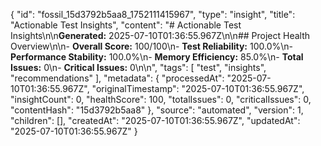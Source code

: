 {
  "id": "fossil_15d3792b5aa8_1752111415967",
  "type": "insight",
  "title": "Actionable Test Insights",
  "content": "# Actionable Test Insights\n\n**Generated:** 2025-07-10T01:36:55.967Z\n\n## Project Health Overview\n\n- **Overall Score:** 100/100\n- **Test Reliability:** 100.0%\n- **Performance Stability:** 100.0%\n- **Memory Efficiency:** 85.0%\n- **Total Issues:** 0\n- **Critical Issues:** 0\n\n",
  "tags": [
    "test",
    "insights",
    "recommendations"
  ],
  "metadata": {
    "processedAt": "2025-07-10T01:36:55.967Z",
    "originalTimestamp": "2025-07-10T01:36:55.967Z",
    "insightCount": 0,
    "healthScore": 100,
    "totalIssues": 0,
    "criticalIssues": 0,
    "contentHash": "15d3792b5aa8"
  },
  "source": "automated",
  "version": 1,
  "children": [],
  "createdAt": "2025-07-10T01:36:55.967Z",
  "updatedAt": "2025-07-10T01:36:55.967Z"
}